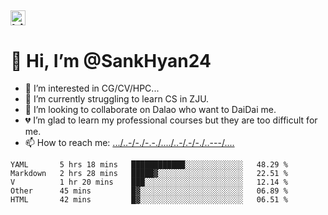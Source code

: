 ##  <img src="https://user-images.githubusercontent.com/1303154/88677602-1635ba80-d120-11ea-84d8-d263ba5fc3c0.gif" width="24px" alt="hi"> 
# 👋 Hi, I’m @SankHyan24
- 👀 I’m interested in CG/CV/HPC...
- 🌱 I’m currently struggling to learn CS in ZJU.
- 💞️ I’m looking to collaborate on Dalao who want to DaiDai me.
- 💔 I’m glad to learn my professional courses but they are too difficult for me.
- 📫 How to reach me: [.../..-/-./-.-./..../..-/.-/-./..---/....](mailto:sunchuan24@gmail.com)

<!---
SankHyan24/SankHyan24 is a ✨ special ✨ repository because its `README.md` (this file) appears on your GitHub profile.
You can click the Preview link to take a look at your changes.
--->
<!--START_SECTION:waka-->
```text
YAML       5 hrs 18 mins   ████████████░░░░░░░░░░░░░   48.29 % 
Markdown   2 hrs 28 mins   █████▓░░░░░░░░░░░░░░░░░░░   22.51 % 
V          1 hr 20 mins    ███░░░░░░░░░░░░░░░░░░░░░░   12.14 % 
Other      45 mins         █▓░░░░░░░░░░░░░░░░░░░░░░░   06.89 % 
HTML       42 mins         █▓░░░░░░░░░░░░░░░░░░░░░░░   06.51 % 
```
<!--END_SECTION:waka-->
